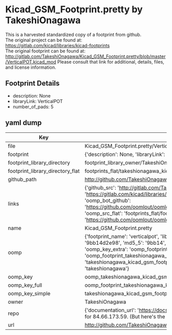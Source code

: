 # Kicad_GSM_Footprint.pretty by TakeshiOnagawa  
This is a harvested standardized copy of a footprint from github.  
The original project can be found at:  
https://gitlab.com/kicad/libraries/kicad-footprints  
The original footprint can be found at:
http://gitlab.com/TakeshiOnagawa/Kicad_GSM_Footprint.pretty/blob/master/VerticalPOT.kicad_mod
Please consult that link for additional, details, files, and license information.  
## Footprint Details
* description: None  
* libraryLink: VerticalPOT  
* number_of_pads: 5  
## yaml dump  
| Key | Value |  
| --- | --- |  
| file | Kicad_GSM_Footprint.pretty/VerticalPOT.kicad_mod |  
| footprint | {'description': None, 'libraryLink': 'VerticalPOT', 'number_of_pads': 5} |  
| footprint_library_directory | footprint_library_owner/TakeshiOnagawa_Kicad_GSM_Footprint.pretty |  
| footprint_library_directory_flat | footprints_flat/takeshionagawa_kicad_gsm_footprint_verticalpot/working |  
| github_path | http://github.com/TakeshiOnagawa/Kicad_GSM_Footprint.pretty/blob/master/VerticalPOT.kicad_mod |  
| links | {'github_src': 'http://gitlab.com/TakeshiOnagawa/Kicad_GSM_Footprint.pretty/blob/master/VerticalPOT.kicad_mod', 'github_src_repo': 'https://gitlab.com/kicad/libraries/kicad-footprints', 'oomp_bot': 'footprints/takeshionagawa_kicad_gsm_footprint_verticalpot/working', 'oomp_bot_github': 'https://github.com/oomlout/oomlout_oomp_footprint_bot/tree/main/footprints/takeshionagawa_kicad_gsm_footprint_verticalpot/working', 'oomp_src_flat': 'footprints_flat/footprints_flat/takeshionagawa_kicad_gsm_footprint_verticalpot/working', 'oomp_src_flat_github': 'https://github.com/oomlout/oomlout_oomp_footprint_src/tree/main/footprints_flat/takeshionagawa_kicad_gsm_footprint_verticalpot/working'} |  
| name | Kicad_GSM_Footprint.pretty |  
| oomp | {'footprint_name': 'verticalpot', 'library_name': 'kicad_gsm_footprint', 'md5': '9bb14d2e98a375afae00e540f88ac771', 'md5_10': '9bb14d2e98', 'md5_5': '9bb14', 'md5_6': '9bb14d', 'oomp_key': 'oomp_takeshionagawa_kicad_gsm_footprint_verticalpot', 'oomp_key_extra': 'oomp_footprint_takeshionagawa_kicad_gsm_footprint_verticalpot', 'oomp_key_full': 'oomp_footprint_takeshionagawa_kicad_gsm_footprint_verticalpot_9bb14d', 'oomp_key_simple': 'takeshionagawa_kicad_gsm_footprint_verticalpot', 'original_filename': 'Kicad_GSM_Footprint.pretty/VerticalPOT.kicad_mod', 'owner_name': 'takeshionagawa'} |  
| oomp_key | oomp_takeshionagawa_kicad_gsm_footprint_verticalpot |  
| oomp_key_full | oomp_footprint_takeshionagawa_kicad_gsm_footprint_verticalpot |  
| oomp_key_simple | takeshionagawa_kicad_gsm_footprint_verticalpot |  
| owner | TakeshiOnagawa |  
| repo | {'documentation_url': 'https://docs.github.com/rest/overview/resources-in-the-rest-api#rate-limiting', 'message': "API rate limit exceeded for 84.66.173.59. (But here's the good news: Authenticated requests get a higher rate limit. Check out the documentation for more details.)"} |  
| url | http://github.com/TakeshiOnagawa/Kicad_GSM_Footprint.pretty |  

